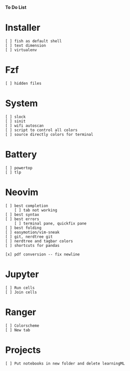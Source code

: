 **To Do List**

# Installer
    [ ] fish as default shell
    [ ] text dimension
    [ ] virtualenv

# Fzf
    [ ] hidden files

# System
    [ ] slock
    [ ] sinit
    [ ] wifi autoscan
    [ ] script to control all colors
    [ ] source directly colors for terminal

# Battery
    [ ] powertop 
    [ ] tlp

# Neovim
    [ ] best completion
        [ ] tab not working
    [ ] best syntax
    [ ] best errors
        [ ] terminal pane, quickfix pane
    [ ] best folding
    [ ] easymotion/vim-sneak
    [ ] git, nerdtree git
    [ ] nerdtree and tagbar colors
    [ ] shortcuts for pandas
    
    [x] pdf conversion -- fix newline


    
# Jupyter
    [ ] Run cells
    [ ] Join cells
    
# Ranger
    [ ] Colorscheme
    [ ] New tab

# Projects
    [ ] Put notebooks in new folder and delete learningML

